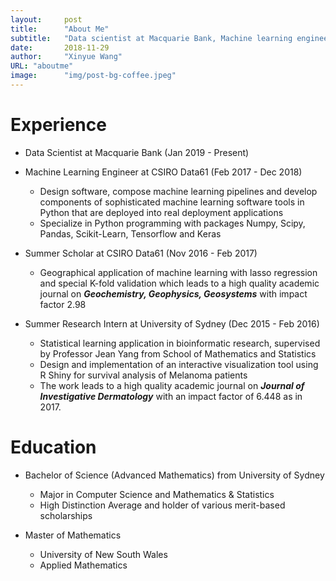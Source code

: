 ```yaml
---
layout:     post
title:      "About Me"
subtitle:   "Data scientist at Macquarie Bank, Machine learning engineer at Data61, Advanced Math & Computer Science graduate from USYD, Math master in UNSW"
date:       2018-11-29
author:     "Xinyue Wang"
URL: "aboutme"
image:      "img/post-bg-coffee.jpeg"
---
```


# Experience

* Data Scientist at Macquarie Bank (Jan 2019 - Present)

* Machine Learning Engineer at CSIRO Data61 (Feb 2017 - Dec 2018)
  * Design software, compose machine learning pipelines and develop components of sophisticated machine learning software tools in Python that are deployed into real deployment applications
  * Specialize in Python programming with packages Numpy, Scipy, Pandas, Scikit-Learn, Tensorflow and Keras

* Summer Scholar at CSIRO Data61 (Nov 2016 - Feb 2017)
  * Geographical application of machine learning with lasso regression and special K-fold validation which leads to a high quality academic journal on ***Geochemistry, Geophysics, Geosystems*** with impact factor 2.98

* Summer Research Intern at University of Sydney (Dec 2015 - Feb 2016)
  * Statistical learning application in bioinformatic research, supervised by Professor Jean Yang from School of Mathematics and Statistics
  * Design and implementation of an interactive visualization tool using R Shiny for survival analysis of Melanoma patients
  * The work leads to a high quality academic journal on ***Journal of Investigative Dermatology*** with an impact factor of 6.448 as in 2017.

# Education

* Bachelor of Science (Advanced Mathematics) from University of Sydney
  * Major in Computer Science and Mathematics \& Statistics
  * High Distinction Average and holder of various merit-based scholarships

* Master of Mathematics
  * University of New South Wales
  * Applied Mathematics
